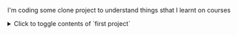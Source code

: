 I'm coding some clone project to understand things sthat I learnt on courses

<details>
<summary>Click to toggle contents of `first project`</summary>

![first project](./src/img/cl1.png)
create-update-delete notes
locale storage

</details>
